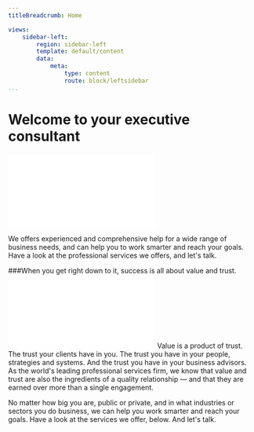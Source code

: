 ```yaml
---
titleBreadcrumb: Home

views:
    sidebar-left:
        region: sidebar-left
        template: default/content
        data:
            meta:
                type: content
                route: block/leftsidebar
...
```

Welcome to your executive consultant
===============================
![Excecutive Consultants](cimage/imgd.php?src=concultants01.jpg)

We offers experienced and comprehensive help for a wide range of business needs, and can help you to work smarter and reach your goals. Have a look at the professional services we offers, and let's talk.

###When you get right down to it, success is all about value and trust.
![Excecutive Consultants offer](cimage/imgd.php?src=jobtitles.png)
Value is a product of trust. The trust your clients have in you. The trust you have in your people, strategies and systems. And the trust you have in your business advisors.
As the world's leading professional services firm, we know that value and trust are also the ingredients of a quality relationship — and that they are earned over more than a single engagement.

No matter how big you are, public or private, and in what industries or sectors you do business, we can help you work smarter and reach your goals. Have a look at the services we offer, below. And let's talk.
